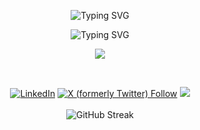 <div align="center">

![Typing SVG](https://readme-typing-svg.demolab.com?font=Prompt&weight=600&size=28&duration=1&pause=1000&color=23B8FF&center=true&vCenter=true&repeat=false&width=435&lines=Jibran+Khursheed)

![Typing SVG](https://readme-typing-svg.demolab.com?font=Prompt&weight=300&size=23&duration=2000&pause=1000&color=23B8FF&center=true&vCenter=true&width=435&lines=Android+Developer+%7C+Flutter+Developer;JAVA+%7C+Kotlin+%7C+Dart+%7C+MVVM;REST+API+%7C+Room+%7C+Firebase;JSON+%7C+DI+%7C+Git)

<p align="center">
    <img src="https://skillicons.dev/icons?i=git,github,androidstudio,flutter,java,kotlin,dart,firebase,materialui,postman,gcp" />
  </a>
</p>
<br>

[![LinkedIn](https://img.shields.io/badge/linkedin-%230077B5.svg?style=for-the-badge&logo=linkedin&logoColor=white)](https://www.linkedin.com/in/jibrankhursheed)
[![X (formerly Twitter) Follow](https://img.shields.io/twitter/follow/jibrankhursheed?label=Follow&style=for-the-badge&logo=x&logoColor=white&labelColor=black&color=black)](https://www.twitter.com/jibrankhursheed)
![](https://komarev.com/ghpvc/?username=jibrankhursheed&style=for-the-badge)
<br><br>
![GitHub Streak](https://github-readme-streak-stats.herokuapp.com?user=jibrankhursheed&theme=transparent)

</div>




